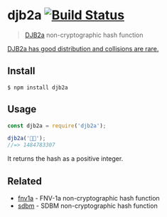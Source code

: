 # djb2a [![Build Status](https://travis-ci.com/sindresorhus/djb2a.svg?branch=master)](https://travis-ci.com/sindresorhus/djb2a)

> [DJB2a](http://www.cse.yorku.ca/~oz/hash.html#djb2) non-cryptographic hash function

[DJB2a has good distribution and collisions are rare.](https://softwareengineering.stackexchange.com/questions/49550/which-hashing-algorithm-is-best-for-uniqueness-and-speed/145633#145633)

## Install

```
$ npm install djb2a
```

## Usage

```js
const djb2a = require('djb2a');

djb2a('🦄🌈');
//=> 1484783307
```

It returns the hash as a positive integer.

## Related

- [fnv1a](https://github.com/sindresorhus/fnv1a) - FNV-1a non-cryptographic hash function
- [sdbm](https://github.com/sindresorhus/sdbm) - SDBM non-cryptographic hash function
